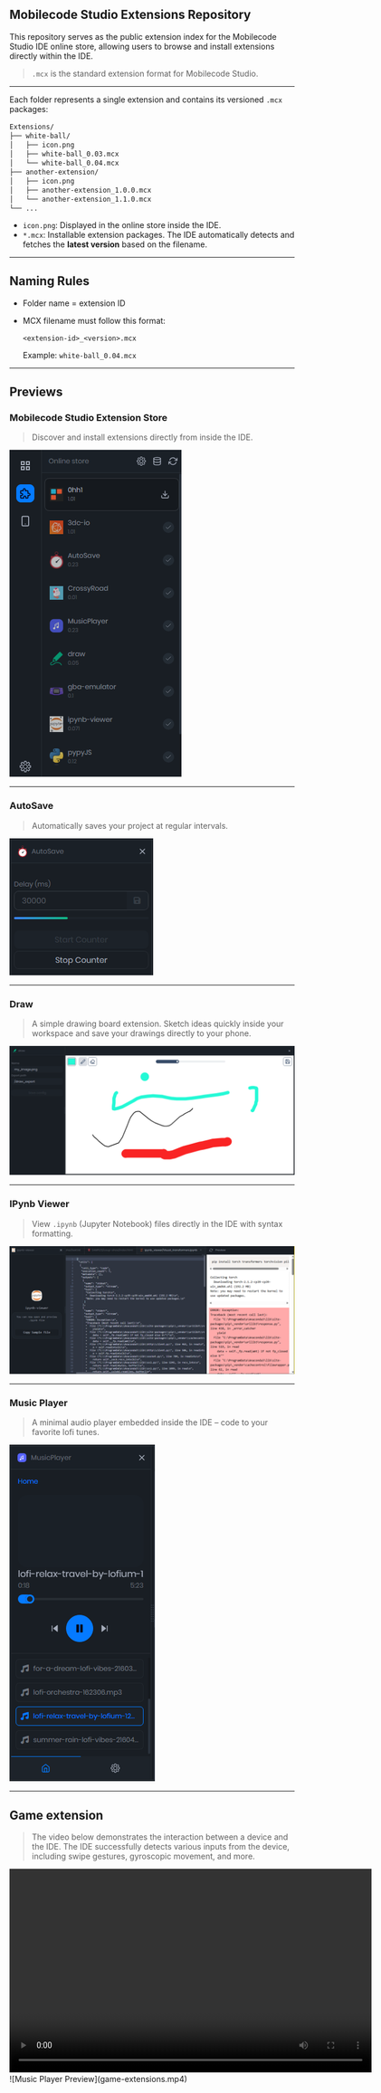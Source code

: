 ## Mobilecode Studio Extensions Repository
This repository serves as the public extension index for the Mobilecode Studio IDE online store, allowing users to browse and install extensions directly within the IDE.

> `.mcx` is the standard extension format for Mobilecode Studio.

---

Each folder represents a single extension and contains its versioned `.mcx` packages:

```
Extensions/
├── white-ball/
│   ├── icon.png
│   ├── white-ball_0.03.mcx
│   └── white-ball_0.04.mcx
├── another-extension/
│   ├── icon.png
│   ├── another-extension_1.0.0.mcx
│   └── another-extension_1.1.0.mcx
└── ...
```

* `icon.png`: Displayed in the online store inside the IDE.
* `*.mcx`: Installable extension packages. The IDE automatically detects and fetches the **latest version** based on the filename.

---

## Naming Rules

* Folder name = extension ID
* MCX filename must follow this format:

  ```
  <extension-id>_<version>.mcx
  ```

  Example: `white-ball_0.04.mcx`

---


## Previews

### Mobilecode Studio Extension Store

> Discover and install extensions directly from inside the IDE.

![Online Store View](screenshots/online-store.png)

---

### AutoSave

> Automatically saves your project at regular intervals.

![AutoSave Extension Preview](screenshots/autosave.png)

---

### Draw

> A simple drawing board extension. Sketch ideas quickly inside your workspace and save your drawings directly to your phone.

![Draw Extension Preview](screenshots/draw.png)

---

### IPynb Viewer

> View `.ipynb` (Jupyter Notebook) files directly in the IDE with syntax formatting.

![IPynb Viewer Preview](screenshots/ipynb-viewer.png)

---

### Music Player

> A minimal audio player embedded inside the IDE – code to your favorite lofi tunes.

![Music Player Preview](screenshots/music-player.png)

---

## Game extension
> The video below demonstrates the interaction between a device and the IDE. The IDE successfully detects various inputs from the device, including swipe gestures, gyroscopic movement, and more.
<video width="640" height="360" controls>
  <source src="game-extensions.mp4" type="video/mp4">
  Your browser does not support the video tag.
</video>
![Music Player Preview](game-extensions.mp4)
